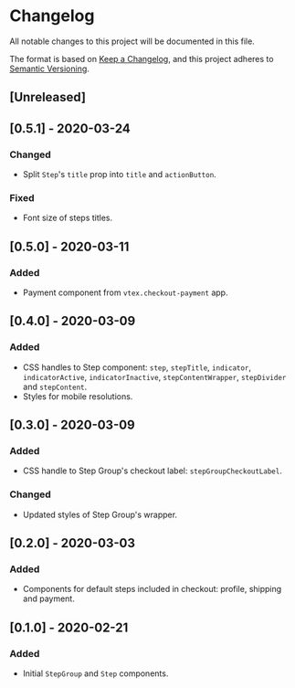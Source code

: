 # Changelog
All notable changes to this project will be documented in this file.

The format is based on [Keep a Changelog](https://keepachangelog.com/en/1.0.0/),
and this project adheres to [Semantic Versioning](https://semver.org/spec/v2.0.0.html).

## [Unreleased]

## [0.5.1] - 2020-03-24

### Changed

- Split `Step`'s `title` prop into `title` and `actionButton`.

### Fixed

- Font size of steps titles.

## [0.5.0] - 2020-03-11

### Added

- Payment component from `vtex.checkout-payment` app.

## [0.4.0] - 2020-03-09

### Added

- CSS handles to Step component: `step`, `stepTitle`, `indicator`, `indicatorActive`,
  `indicatorInactive`, `stepContentWrapper`, `stepDivider` and `stepContent`.
- Styles for mobile resolutions.

## [0.3.0] - 2020-03-09

### Added

- CSS handle to Step Group's checkout label: `stepGroupCheckoutLabel`.

### Changed

- Updated styles of Step Group's wrapper.

## [0.2.0] - 2020-03-03

### Added

- Components for default steps included in checkout: profile, shipping and payment.

## [0.1.0] - 2020-02-21

### Added

- Initial `StepGroup` and `Step` components.
